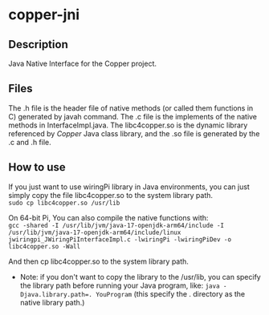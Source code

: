 # copper-jni
## Description
Java Native Interface for the Copper project.

## Files
The .h file is the header file of native methods (or called them functions in C) generated by javah command.
The .c file is the implements of the native methods in InterfaceImpl.java.
The libc4copper.so is the dynamic library referenced by *Copper* Java class library, and the .so file is generated by the .c and .h file.

## How to use
If you just want to use wiringPi library in Java environments, you can just simply copy the file libc4copper.so to the system library path.<br />
        `sudo cp libc4copper.so /usr/lib`

On 64-bit Pi, You can also compile the native functions with:<br />
        `gcc -shared -I /usr/lib/jvm/java-17-openjdk-arm64/include -I /usr/lib/jvm/java-17-openjdk-arm64/include/linux  jwiringpi_JWiringPiInterfaceImpl.c -lwiringPi -lwiringPiDev -o libc4copper.so -Wall
`

And then cp libc4copper.so to the system library path.
*   Note: if you don't want to copy the library to the /usr/lib, you can specify the library path before running your Java program, like:
         `java -Djava.library.path=. YouProgram`
         (this specify the . directory as the native library path.)
